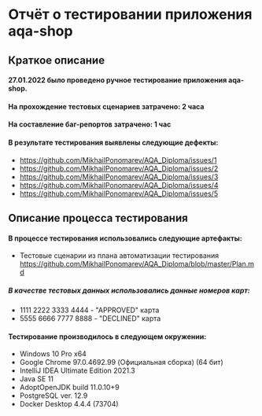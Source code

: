 # Отчёт о тестировании приложения aqa-shop

## Краткое описание

#### 27.01.2022 было проведено ручное тестирование приложения aqa-shop.

#### На прохождение тестовых сценариев затрачено: 2 часа
#### На составление баг-репортов затрачено: 1 час

#### В результате тестирования выявлены следующие дефекты:
- https://github.com/MikhailPonomarev/AQA_Diploma/issues/1
- https://github.com/MikhailPonomarev/AQA_Diploma/issues/2
- https://github.com/MikhailPonomarev/AQA_Diploma/issues/3
- https://github.com/MikhailPonomarev/AQA_Diploma/issues/4
- https://github.com/MikhailPonomarev/AQA_Diploma/issues/5

## Описание процесса тестирования

#### В процессе тестирования использовались следующие артефакты:
- Тестовые сценарии из плана автоматизации тестирования https://github.com/MikhailPonomarev/AQA_Diploma/blob/master/Plan.md

##### В качестве тестовых данных использовались данные номеров карт:
- 1111 2222 3333 4444 - "APPROVED" карта
- 5555 6666 7777 8888 - "DECLINED" карта

#### Тестирование производилось в следующем окружении:
- Windows 10 Pro x64
- Google Chrome 97.0.4692.99 (Официальная сборка) (64 бит)
- IntelliJ IDEA Ultimate Edition 2021.3
- Java SE 11
- AdoptOpenJDK build 11.0.10+9
- PostgreSQL ver. 12.9
- Docker Desktop 4.4.4 (73704)
